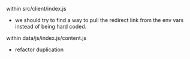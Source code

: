 within src/client/index.js
  - we should try to find a way to pull the redirect link from the env vars instead of being hard coded.

within data/js/index.js/content.js
  - refactor duplication